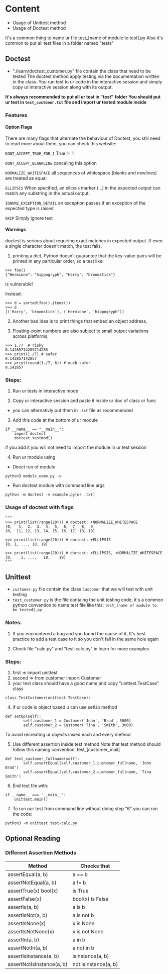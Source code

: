 # Content
- Usage of Unittest method
- Usage of Doctest method

It's a common thing to name ur file test_[name of module to test].py
Also it's common to put all test files in a folder named "tests"

## Doctest

- "./learn/doctest_customer.py" file contain the class that need to be tested
The doctest method apply testing via the documentation written in the class. You run test to ur code in the interactive session and simply copy ur interactive session along with its output.

**It's always recommended to put all ur test in "test" folder**
**You should put ur test in `test_customer.txt` file and import ur tested module inside**

### Features

#### Option Flags
There are many flags that ulternate the behaviour of Doctest, you still need to read more about them, you can check this website:


`DONT_ACCEPT_TRUE_FOR_1`
True != 1

`DONT_ACCEPT_BLANKLINE`
canceling this option <BLANKLINE>

`NORMALIZE_WHITESPACE`
all sequences of whitespace (blanks and newlines) are treated as equal

`ELLIPSIS`
When specified, an ellipsis marker (...) in the expected output can match any substring in the actual output.

`IGNORE_EXCEPTION_DETAIL`
an exception passes if an exception of the expected type is raised

`SKIP`
Simply ignore test


#### Warnings
doctest is serious about requiring exact matches in expected output. If even a single character doesn’t match, the test fails.

1) printing a dict, Python doesn’t guarantee that the key-value pairs will be printed in any particular order, so a test like:
```
>>> foo()
{"Hermione": "hippogryph", "Harry": "broomstick"}
```
is vulnerable!

Instead:
```
>>> d = sorted(foo().items())
>>> d
[('Harry', 'broomstick'), ('Hermione', 'hippogryph')]
```
2) Another bad idea is to print things that embed an object address,

3) Floating-point numbers are also subject to small output variations across platforms,
```
>>> 1./7  # risky
0.14285714285714285
>>> print(1./7) # safer
0.142857142857
>>> print(round(1./7, 6)) # much safer
0.142857
```

### Steps:
1) Run ur tests in interactive mode

2) Copy ur interactive session and paste it inside ur doc of class or func
- you can alternativly put them in `.txt` file as recommended

3) Add this code at the bottom of ur module
```
if __name__ == "__main__":
    import doctest
    doctest.testmod()
```
if you add it you will not need to import the module in ur test session

4) Run ur module using
- Direct run of module
```
python3 module_name.py -v
```
- Run doctest module with command line args
```
python -m doctest -v example.py[or .txt]
```

### Usage of doctest with flags

```
"""
>>> print(list(range(20))) # doctest: +NORMALIZE_WHITESPACE
[0,   1,  2,  3,  4,  5,  6,  7,  8,  9,
10,  11, 12, 13, 14, 15, 16, 17, 18, 19]

>>> print(list(range(20))) # doctest: +ELLIPSIS
[0, 1, ..., 18, 19]

>>> print(list(range(20))) # doctest: +ELLIPSIS, +NORMALIZE_WHITESPACE
[0,    1, ...,   18,    19]
"""
```

## Unittest

- `customer.py` file contain the class `Customer` that we will test with unit testing
- `test_customer.py` is the file containg the unit testing code, it's a common python convention to name test file like this:
`test_[name of module to be tested].py`

### Notes:
1) If you encountered a bug and you found the cause of it, It's best practice to add a test case to it so you don't fall in the same hole again

2) Check file "calc.py" and "test-calc.py" in learn for more examples

### Steps:
1) first => import unittest
2) second => from customer import Customer
3) your test class should have a good name and copy "unittest.TestCase" class
```
class TestCustomer(unittest.TestCase):
```

4) if ur code is object based u can use setUp method
```
def setUp(self):
        self.customer_1 = Customer('John', 'Brad', 5000)
        self.customer_2 = Customer('Tina', 'Smith', 3000)
```
To avoid recreating ur objects insied each and every method

5) Use different assertion inside test method
Note that test method should follow this naming convention:
test_[customer_mail]
```
def test_customer_fullname(self):
        self.assertEqual(self.customer_1.customer_fullname, 'John Brad')
        self.assertEqual(self.customer_2.customer_fullname, 'Tina Smith')
```
6) End test file with:

```
if __name__ === '__main__':
	unittest.main()
```
7) To run our test from command line without doing step "6" you can run the code:
```
python3 -m unittest test-calc.py
```

## Optional Reading

###

### Different Assertion Methods

|Method 	|Checks that|
|---------------|-----------
|assertEqual(a, b) 	|a == b|
|assertNotEqual(a, b) 	|a != b|
|assertTrue(x) 	bool(x) |is True|
|assertFalse(x) 	|bool(x) is False|
|assertIs(a, b) 	|a is b|
|assertIsNot(a, b) 	|a is not b|
|assertIsNone(x) 	|x is None|
|assertIsNotNone(x) 	|x is not None|
|assertIn(a, b) 	|a in b|
|assertNotIn(a, b) 	|a not in b|
|assertIsInstance(a, b) 	|isinstance(a, b)|
|assertNotIsInstance(a, b) 	|not isinstance(a, b)|
